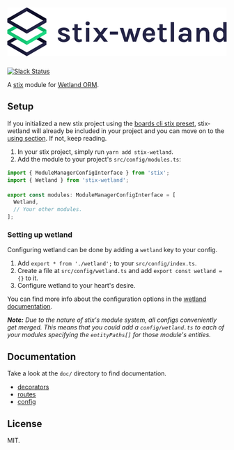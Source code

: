 # ![Stix wetland](./stix-wetland.svg)

[![Slack Status](https://spoonx-slack.herokuapp.com/badge.svg)](https://spoonx-slack.herokuapp.com)

A [stix](https://github.com/SpoonX/stix) module for [Wetland ORM](https://wetland.spoonx.org/).

## Setup

If you initialized a new stix project using the [boards cli stix preset](https://github.com/SpoonX/boards-preset-stix), stix-wetland will already be included in your project and you can move on to the [using section](#using). If not, keep reading.

1. In your stix project, simply run `yarn add stix-wetland`.
2. Add the module to your project's `src/config/modules.ts`:

```ts
import { ModuleManagerConfigInterface } from 'stix';
import { Wetland } from 'stix-wetland';

export const modules: ModuleManagerConfigInterface = [
  Wetland,
  // Your other modules.
];
```

### Setting up wetland

Configuring wetland can be done by adding a `wetland` key to your config.

1. Add `export * from './wetland';` to your `src/config/index.ts`.
2. Create a file at `src/config/wetland.ts` and add `export const wetland = {}` to it.
3. Configure wetland to your heart's desire.

You can find more info about the configuration options in the [wetland documentation](https://wetland.spoonx.org/configuration.html).

_**Note:** Due to the nature of stix's module system, all configs conveniently get merged. This means that you could add a `config/wetland.ts` to each of your modules specifying the `entityPaths[]` for those module's entities._

## Documentation

Take a look at the `doc/` directory to find documentation.

- [decorators](doc/decorators.md)
- [routes](doc/decorators.md)
- [config](doc/config.md)

## License

MIT.
